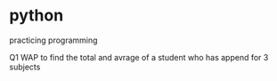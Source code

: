 # python
practicing  programming

Q1 WAP to find the  total and avrage  of a student who has append for 3 subjects

